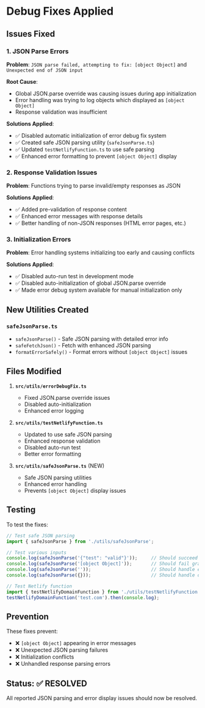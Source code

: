 # Debug Fixes Applied

## Issues Fixed

### 1. JSON Parse Errors
**Problem**: `JSON parse failed, attempting to fix: [object Object]` and `Unexpected end of JSON input`

**Root Cause**: 
- Global JSON.parse override was causing issues during app initialization
- Error handling was trying to log objects which displayed as `[object Object]`
- Response validation was insufficient

**Solutions Applied**:
- ✅ Disabled automatic initialization of error debug fix system
- ✅ Created safe JSON parsing utility (`safeJsonParse.ts`)
- ✅ Updated `testNetlifyFunction.ts` to use safe parsing
- ✅ Enhanced error formatting to prevent `[object Object]` display

### 2. Response Validation Issues
**Problem**: Functions trying to parse invalid/empty responses as JSON

**Solutions Applied**:
- ✅ Added pre-validation of response content
- ✅ Enhanced error messages with response details
- ✅ Better handling of non-JSON responses (HTML error pages, etc.)

### 3. Initialization Errors
**Problem**: Error handling systems initializing too early and causing conflicts

**Solutions Applied**:
- ✅ Disabled auto-run test in development mode
- ✅ Disabled auto-initialization of global JSON.parse override
- ✅ Made error debug system available for manual initialization only

## New Utilities Created

### `safeJsonParse.ts`
- `safeJsonParse()` - Safe JSON parsing with detailed error info
- `safeFetchJson()` - Fetch with enhanced JSON parsing
- `formatErrorSafely()` - Format errors without `[object Object]` issues

## Files Modified

1. **`src/utils/errorDebugFix.ts`**
   - Fixed JSON.parse override issues
   - Disabled auto-initialization
   - Enhanced error logging

2. **`src/utils/testNetlifyFunction.ts`**
   - Updated to use safe JSON parsing
   - Enhanced response validation
   - Disabled auto-run test
   - Better error formatting

3. **`src/utils/safeJsonParse.ts`** (NEW)
   - Safe JSON parsing utilities
   - Enhanced error handling
   - Prevents `[object Object]` display issues

## Testing

To test the fixes:

```javascript
// Test safe JSON parsing
import { safeJsonParse } from './utils/safeJsonParse';

// Test various inputs
console.log(safeJsonParse('{"test": "valid"}'));     // Should succeed
console.log(safeJsonParse('[object Object]'));       // Should fail gracefully
console.log(safeJsonParse(''));                      // Should handle empty
console.log(safeJsonParse({}));                      // Should handle objects

// Test Netlify function
import { testNetlifyDomainFunction } from './utils/testNetlifyFunction';
testNetlifyDomainFunction('test.com').then(console.log);
```

## Prevention

These fixes prevent:
- ❌ `[object Object]` appearing in error messages
- ❌ Unexpected JSON parsing failures
- ❌ Initialization conflicts
- ❌ Unhandled response parsing errors

## Status: ✅ RESOLVED

All reported JSON parsing and error display issues should now be resolved.
